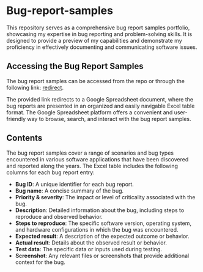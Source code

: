 # Bug-report-samples

This repository serves as a comprehensive bug report samples portfolio, showcasing my expertise in bug reporting and problem-solving skills. It is designed to provide a preview of my capabilities and demonstrate my proficiency in effectively documenting and communicating software issues.

## Accessing the Bug Report Samples
The bug report samples can be accessed from the repo or through the following link: [redirect](https://docs.google.com/spreadsheets/d/17S9HSyWHg9pDQkzvMso2qxS2jYqRNy_ZttC-RcLeF2s/edit?usp=sharing).


The provided link redirects to a Google Spreadsheet document, where the bug reports are presented in an organized and easily navigable Excel table format. The Google Spreadsheet platform offers a convenient and user-friendly way to browse, search, and interact with the bug report samples.

## Contents
The bug report samples cover a  range of scenarios and bug types encountered in various software applications that have been discovered and reported along the years. The Excel table includes the following columns for each bug report entry:

- **Bug ID**: A unique identifier for each bug report.
- **Bug name**: A concise summary of the bug.
- **Priority & severity**: The impact or level of criticality associated with the bug.
- **Description**: Detailed information about the bug, including steps to reproduce and observed behavior.
- **Steps to reproduce**: The specific software version, operating system, and hardware configurations in which the bug was encountered.
- **Expected result**: A description of the expected outcome or behavior.
- **Actual result**: Details about the observed result or behavior.
- **Test data**: The specific data or inputs used during testing.
- **Screenshot**: Any relevant files or screenshots that provide additional context for the bug.


